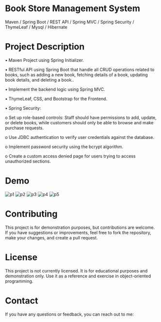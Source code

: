 # Book Store Management System
Maven / Spring Boot / REST API / Spring MVC / Spring Security / ThymeLeaf / Mysql / Hibernate

# Project Description
•	Maven Project using Spring Initializer. 

•	RESTful API using Spring Boot that handle all CRUD operations related to books, such as adding a new book, fetching details of a book, updating book details, and deleting a book.. 

•	Implement the backend logic using Spring MVC. 

•	ThymeLeaf, CSS, and Bootstrap for the Frontend. 

•	Spring Security:

  o Set up role-based controls: Staff should have permissions to add, update, or delete books, while customers should only be able to browse and make purchase requests.
  
  o Use JDBC authentication to verify user credentials against the database.
  
  o Implement password security using the bcrypt algorithm.
  
  o Create a custom access denied page for users trying to access unauthorized sections.

# Demo
![p1](https://github.com/user-attachments/assets/0ba3c8c4-b1b7-4f55-988f-b584921eef2c)
![p2](https://github.com/user-attachments/assets/05439049-beb0-41de-b29c-c1fec9b22140)
![p3](https://github.com/user-attachments/assets/0cb7bb2c-1df6-45ef-96a3-94bbd246715b)
![p4](https://github.com/user-attachments/assets/585469df-de5b-44db-84c3-0061eb0841e4)
![p5](https://github.com/user-attachments/assets/f333c860-1615-4db3-9741-2b893a031070)


# Contributing
This project is for demonstration purposes, but contributions are welcome. If you have suggestions or improvements, feel free to fork the repository, make your changes, and create a pull request.

# License
This project is not currently licensed. It is for educational purposes and demonstration only. Use it as a reference and exercise in object-oriented programming.

# Contact
If you have any questions or feedback, you can reach out to me:
